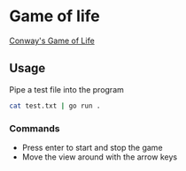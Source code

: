 # Game of life

[Conway's Game of Life](https://en.wikipedia.org/wiki/Conway%27s_Game_of_Life)

## Usage

Pipe a test file into the program

```bash
cat test.txt | go run .
```

### Commands

- Press enter to start and stop the game
- Move the view around with the arrow keys
